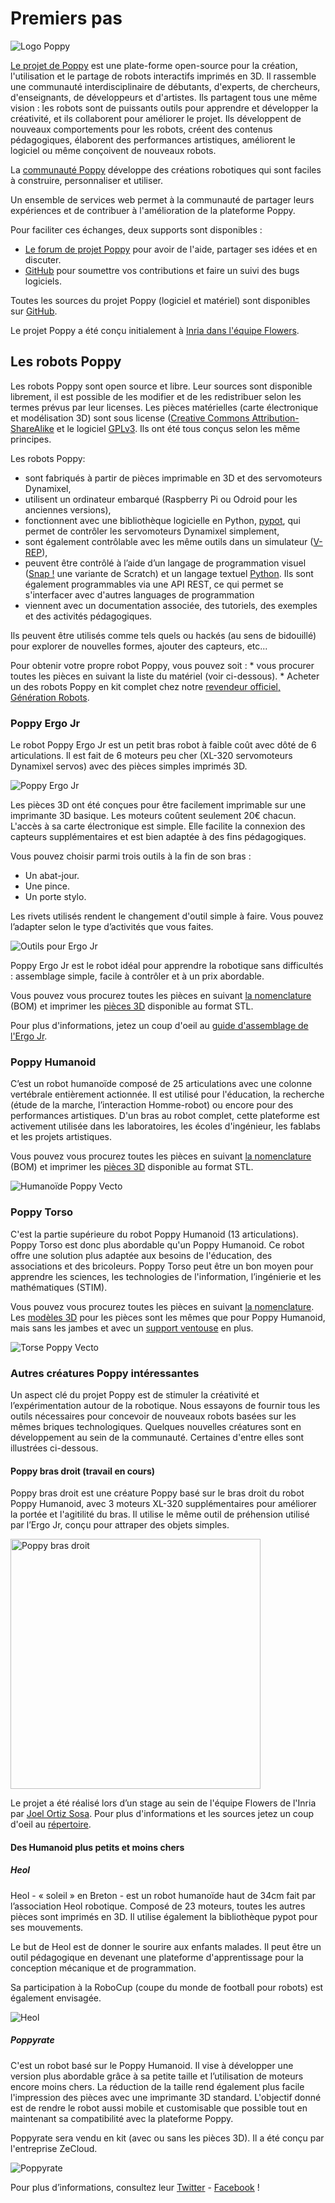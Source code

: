 # Premiers pas

![Logo Poppy](../img/logo/poppy.png)

[Le projet de Poppy](https://www.poppy-project.org/) est une plate-forme open-source pour la création, l'utilisation et le partage de robots interactifs imprimés en 3D. Il rassemble une communauté interdisciplinaire de débutants, d'experts, de chercheurs, d'enseignants, de développeurs et d'artistes. Ils partagent tous une même vision : les robots sont de puissants outils pour apprendre et développer la créativité, et ils collaborent pour améliorer le projet. Ils développent de nouveaux comportements pour les robots, créent des contenus pédagogiques, élaborent des performances artistiques, améliorent le logiciel ou même conçoivent de nouveaux robots.

La [communauté Poppy](https://forum.poppy-project.org/) développe des créations robotiques qui sont faciles à construire, personnaliser et utiliser.

Un ensemble de services web permet à la communauté de partager leurs expériences et de contribuer à l'amélioration de la plateforme Poppy.

Pour faciliter ces échanges, deux supports sont disponibles :

* [Le forum de projet Poppy](https://forum.poppy-project.org/) pour avoir de l'aide, partager ses idées et en discuter.
* [GitHub](https://github.com/poppy-project) pour soumettre vos contributions et faire un suivi des bugs logiciels.

Toutes les sources du projet Poppy (logiciel et matériel) sont disponibles sur [ GitHub](https://github.com/poppy-project).

Le projet Poppy a été conçu initialement à [ Inria dans l'équipe Flowers](http://www.inria.fr/equipes/flowers/).

## Les robots Poppy

Les robots Poppy sont open source et libre. Leur sources sont disponible librement, il est possible de les modifier et de les redistribuer selon les termes prévus par leur licenses. Les pièces matérielles (carte électronique et modélisation 3D) sont sous license ([Creative Commons Attribution-ShareAlike](http://creativecommons.org/licenses/by-sa/4.0/) et le logiciel [GPLv3](http://www.gnu.org/licenses/gpl-3.0.en.html). Ils ont été tous conçus selon les même principes.

Les robots Poppy:

* sont fabriqués à partir de pièces imprimable en 3D et des servomoteurs Dynamixel,
* utilisent un ordinateur embarqué (Raspberry Pi ou Odroid pour les anciennes versions),
* fonctionnent avec une bibliothèque logicielle en Python, [pypot](../software-libraries/pypot.md), qui permet de contrôler les servomoteurs Dynamixel simplement,
* sont également contrôlable avec les même outils dans un simulateur ([V-REP](http://www.coppeliarobotics.com)),
* peuvent être contrôlé à l’aide d’un langage de programmation visuel ([Snap !](http://snap.berkeley.edu) une variante de Scratch) et un langage textuel [Python](https://www.python.org). Ils sont également programmables via une API REST, ce qui permet se s'interfacer avec d'autres languages de programmation
* viennent avec un documentation associée, des tutoriels, des exemples et des activités pédagogiques.

Ils peuvent être utilisés comme tels quels ou hackés (au sens de bidouillé) pour explorer de nouvelles formes, ajouter des capteurs, etc...

Pour obtenir votre propre robot Poppy, vous pouvez soit : * vous procurer toutes les pièces en suivant la liste du matériel (voir ci-dessous). * Acheter un des robots Poppy en kit complet chez notre [ revendeur officiel, Génération Robots](http://www.generationrobots.com/en/279-poppy-opensource-robotics-platform).

### Poppy Ergo Jr

Le robot Poppy Ergo Jr est un petit bras robot à faible coût avec dôté de 6 articulations. Il est fait de 6 moteurs peu cher (XL-320 servomoteurs Dynamixel servos) avec des pièces simples imprimés 3D.

![Poppy Ergo Jr](../assembly-guides/ergo-jr/img/ErgoJr.jpg)

Les pièces 3D ont été conçues pour être facilement imprimable sur une imprimante 3D basique. Les moteurs coûtent seulement 20€ chacun. L'accès à sa carte électronique est simple. Elle facilite la connexion des capteurs supplémentaires et est bien adaptée à des fins pédagogiques.

Vous pouvez choisir parmi trois outils à la fin de son bras :

* Un abat-jour.
* Une pince.
* Un porte stylo.

Les rivets utilisés rendent le changement d'outil simple à faire. Vous pouvez l’adapter selon le type d’activités que vous faites.

![Outils pour Ergo Jr](../assembly-guides/ergo-jr/img/ergo_tools.gif)

Poppy Ergo Jr est le robot idéal pour apprendre la robotique sans difficultés : assemblage simple, facile à contrôler et à un prix abordable.

Vous pouvez vous procurez toutes les pièces en suivant [la nomenclature](https://github.com/poppy-project/poppy-ergo-jr/blob/master/doc/bom.md) (BOM) et imprimer les [pièces 3D](https://github.com/poppy-project/poppy-ergo-jr/releases/) disponible au format STL.

Pour plus d'informations, jetez un coup d'oeil au [guide d'assemblage de l'Ergo Jr](../assembly-guides/ergo-jr/README.md).

### Poppy Humanoid

C’est un robot humanoïde composé de 25 articulations avec une colonne vertébrale entièrement actionnée. Il est utilisé pour l'éducation, la recherche (étude de la marche, l’interaction Homme-robot) ou encore pour des performances artistiques. D'un bras au robot complet, cette plateforme est activement utilisée dans les laboratoires, les écoles d'ingénieur, les fablabs et les projets artistiques.

Vous pouvez vous procurez toutes les pièces en suivant [la nomenclature](https://github.com/poppy-project/poppy-humanoid/blob/master/hardware/doc/BOM.md) (BOM) et imprimer les [pièces 3D](https://github.com/poppy-project/poppy-humanoid/releases/tag/hardware_1.0.1/) disponible au format STL.

![Humanoïde Poppy Vecto](../img/humanoid/vecto.png)

### Poppy Torso

C'est la partie supérieure du robot Poppy Humanoid (13 articulations). Poppy Torso est donc plus abordable qu'un Poppy Humanoid. Ce robot offre une solution plus adaptée aux besoins de l'éducation, des associations et des bricoleurs. Poppy Torso peut être un bon moyen pour apprendre les sciences, les technologies de l'information, l’ingénierie et les mathématiques (STIM).

Vous pouvez vous procurez toutes les pièces en suivant [la nomenclature](https://github.com/poppy-project/poppy-torso/blob/master/hardware/doc/BOM.md). Les [modèles 3D](https://github.com/poppy-project/poppy-humanoid/releases/tag/hardware_1.0.1/) pour les pièces sont les mêmes que pour Poppy Humanoid, mais sans les jambes et avec un [support ventouse](https://github.com/poppy-project/robot-support-toolbox/) en plus.

![Torse Poppy Vecto](../img/torso/vecto.png)

### Autres créatures Poppy intéressantes

Un aspect clé du projet Poppy est de stimuler la créativité et l’expérimentation autour de la robotique. Nous essayons de fournir tous les outils nécessaires pour concevoir de nouveaux robots basées sur les mêmes briques technologiques. Quelques nouvelles créatures sont en développement au sein de la communauté. Certaines d'entre elles sont illustrées ci-dessous.

#### Poppy bras droit (travail en cours)

Poppy bras droit est une créature Poppy basé sur le bras droit du robot Poppy Humanoid, avec 3 moteurs XL-320 supplémentaires pour améliorer la portée et l'agitilité du bras. Il utilise le même outil de préhension utilisé par l’Ergo Jr, conçu pour attraper des objets simples.

<img src="../img/poppy-right-arm.jpg" alt="Poppy bras droit" height="400" />

Le projet a été réalisé lors d’un stage au sein de l'équipe Flowers de l'Inria par [Joel Ortiz Sosa](https://github.com/joelortizsosa). Pour plus d'informations et les sources jetez un coup d'oeil au [répertoire](https://github.com/poppy-project/poppy-6dof-right-arm).

#### Des Humanoid plus petits et moins chers

##### Heol

Heol - « soleil » en Breton - est un robot humanoïde haut de 34cm fait par l’association Heol robotique. Composé de 23 moteurs, toutes les autres pièces sont imprimés en 3D. Il utilise également la bibliothèque pypot pour ses mouvements.

Le but de Heol est de donner le sourire aux enfants malades. Il peut être un outil pédagogique en devenant une plateforme d'apprentissage pour la conception mécanique et de programmation.

Sa participation à la RoboCup (coupe du monde de football pour robots) est également envisagée.

![Heol](../img/heol.jpg)

##### Poppyrate

C'est un robot basé sur le Poppy Humanoid. Il vise à développer une version plus abordable grâce à sa petite taille et l’utilisation de moteurs encore moins chers. La réduction de la taille rend également plus facile l'impression des pièces avec une imprimante 3D standard. L'objectif donné est de rendre le robot aussi mobile et customisable que possible tout en maintenant sa compatibilité avec la plateforme Poppy.

Poppyrate sera vendu en kit (avec ou sans les pièces 3D). Il a été conçu par l'entreprise ZeCloud.

![Poppyrate](../img/poppyrate.jpg)

Pour plus d’informations, consultez leur [Twitter](https://twitter.com/poppyratproject) - [Facebook](https://www.facebook.com/Poppyrate/) !